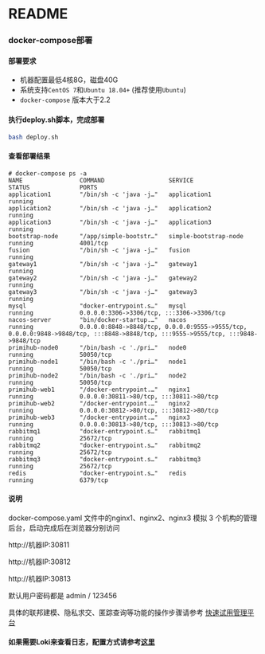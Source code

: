 # README

### docker-compose部署

#### 部署要求

* 机器配置最低4核8G，磁盘40G
* 系统支持`CentOS 7`和`Ubuntu 18.04+` (推荐使用`Ubuntu`)
* `docker-compose` 版本大于2.2

#### 执行deploy.sh脚本，完成部署
```bash
bash deploy.sh
```

#### 查看部署结果
```
# docker-compose ps -a
NAME                COMMAND                  SERVICE                 STATUS              PORTS
application1        "/bin/sh -c 'java -j…"   application1            running             
application2        "/bin/sh -c 'java -j…"   application2            running             
application3        "/bin/sh -c 'java -j…"   application3            running             
bootstrap-node      "/app/simple-bootstr…"   simple-bootstrap-node   running             4001/tcp
fusion              "/bin/sh -c 'java -j…"   fusion                  running             
gateway1            "/bin/sh -c 'java -j…"   gateway1                running             
gateway2            "/bin/sh -c 'java -j…"   gateway2                running             
gateway3            "/bin/sh -c 'java -j…"   gateway3                running             
mysql               "docker-entrypoint.s…"   mysql                   running             0.0.0.0:3306->3306/tcp, :::3306->3306/tcp
nacos-server        "bin/docker-startup.…"   nacos                   running             0.0.0.0:8848->8848/tcp, 0.0.0.0:9555->9555/tcp, 0.0.0.0:9848->9848/tcp, :::8848->8848/tcp, :::9555->9555/tcp, :::9848->9848/tcp
primihub-node0      "/bin/bash -c './pri…"   node0                   running             50050/tcp
primihub-node1      "/bin/bash -c './pri…"   node1                   running             50050/tcp
primihub-node2      "/bin/bash -c './pri…"   node2                   running             50050/tcp
primihub-web1       "/docker-entrypoint.…"   nginx1                  running             0.0.0.0:30811->80/tcp, :::30811->80/tcp
primihub-web2       "/docker-entrypoint.…"   nginx2                  running             0.0.0.0:30812->80/tcp, :::30812->80/tcp
primihub-web3       "/docker-entrypoint.…"   nginx3                  running             0.0.0.0:30813->80/tcp, :::30813->80/tcp
rabbitmq1           "docker-entrypoint.s…"   rabbitmq1               running             25672/tcp
rabbitmq2           "docker-entrypoint.s…"   rabbitmq2               running             25672/tcp
rabbitmq3           "docker-entrypoint.s…"   rabbitmq3               running             25672/tcp
redis               "docker-entrypoint.s…"   redis                   running             6379/tcp
```

#### 说明

docker-compose.yaml 文件中的nginx1、nginx2、nginx3 模拟 3 个机构的管理后台，启动完成后在浏览器分别访问

http://机器IP:30811

http://机器IP:30812

http://机器IP:30813

默认用户密码都是 admin / 123456

具体的联邦建模、隐私求交、匿踪查询等功能的操作步骤请参考 [快速试用管理平台](https://docs.primihub.com/docs/quick-start-platform)

#### 如果需要Loki来查看日志，配置方式请参考[这里](./loki/readme.md)